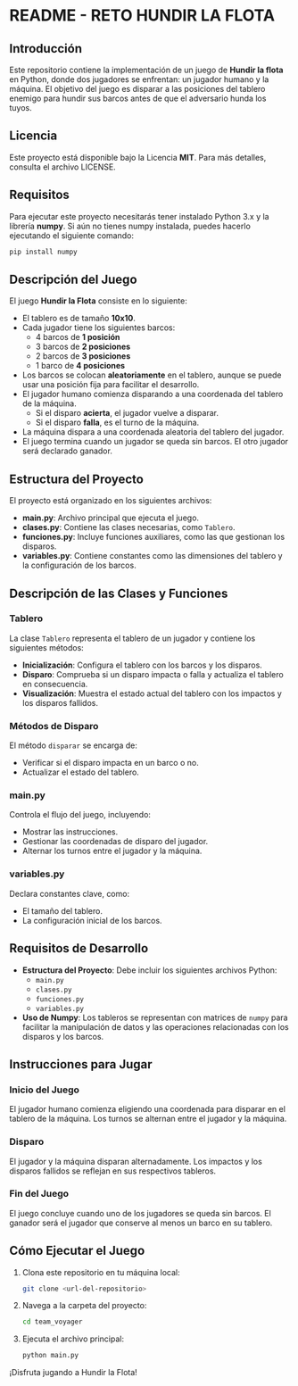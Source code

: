 # README - RETO HUNDIR LA FLOTA

## Introducción

Este repositorio contiene la implementación de un juego de **Hundir la flota** en Python, donde dos jugadores se enfrentan: un jugador humano y la máquina. El objetivo del juego es disparar a las posiciones del tablero enemigo para hundir sus barcos antes de que el adversario hunda los tuyos.

## Licencia

Este proyecto está disponible bajo la Licencia **MIT**. Para más detalles, consulta el archivo LICENSE.

## Requisitos

Para ejecutar este proyecto necesitarás tener instalado Python 3.x y la librería **numpy**. Si aún no tienes numpy instalada, puedes hacerlo ejecutando el siguiente comando:

```bash
pip install numpy
```

## Descripción del Juego

El juego **Hundir la Flota** consiste en lo siguiente:

- El tablero es de tamaño **10x10**.
- Cada jugador tiene los siguientes barcos:
  - 4 barcos de **1 posición**
  - 3 barcos de **2 posiciones**
  - 2 barcos de **3 posiciones**
  - 1 barco de **4 posiciones**
- Los barcos se colocan **aleatoriamente** en el tablero, aunque se puede usar una posición fija para facilitar el desarrollo.
- El jugador humano comienza disparando a una coordenada del tablero de la máquina.
  - Si el disparo **acierta**, el jugador vuelve a disparar.
  - Si el disparo **falla**, es el turno de la máquina.
- La máquina dispara a una coordenada aleatoria del tablero del jugador.
- El juego termina cuando un jugador se queda sin barcos. El otro jugador será declarado ganador.

## Estructura del Proyecto

El proyecto está organizado en los siguientes archivos:

- **main.py**: Archivo principal que ejecuta el juego.
- **clases.py**: Contiene las clases necesarias, como `Tablero`.
- **funciones.py**: Incluye funciones auxiliares, como las que gestionan los disparos.
- **variables.py**: Contiene constantes como las dimensiones del tablero y la configuración de los barcos.

## Descripción de las Clases y Funciones

### Tablero

La clase `Tablero` representa el tablero de un jugador y contiene los siguientes métodos:

- **Inicialización**: Configura el tablero con los barcos y los disparos.
- **Disparo**: Comprueba si un disparo impacta o falla y actualiza el tablero en consecuencia.
- **Visualización**: Muestra el estado actual del tablero con los impactos y los disparos fallidos.

### Métodos de Disparo

El método `disparar` se encarga de:

- Verificar si el disparo impacta en un barco o no.
- Actualizar el estado del tablero.

### main.py

Controla el flujo del juego, incluyendo:

- Mostrar las instrucciones.
- Gestionar las coordenadas de disparo del jugador.
- Alternar los turnos entre el jugador y la máquina.

### variables.py

Declara constantes clave, como:

- El tamaño del tablero.
- La configuración inicial de los barcos.

## Requisitos de Desarrollo

- **Estructura del Proyecto**: Debe incluir los siguientes archivos Python:
  - `main.py`
  - `clases.py`
  - `funciones.py`
  - `variables.py`
- **Uso de Numpy**: Los tableros se representan con matrices de `numpy` para facilitar la manipulación de datos y las operaciones relacionadas con los disparos y los barcos.

## Instrucciones para Jugar

### Inicio del Juego

El jugador humano comienza eligiendo una coordenada para disparar en el tablero de la máquina. Los turnos se alternan entre el jugador y la máquina.

### Disparo

El jugador y la máquina disparan alternadamente. Los impactos y los disparos fallidos se reflejan en sus respectivos tableros.

### Fin del Juego

El juego concluye cuando uno de los jugadores se queda sin barcos. El ganador será el jugador que conserve al menos un barco en su tablero.

## Cómo Ejecutar el Juego

1. Clona este repositorio en tu máquina local:

   ```bash
   git clone <url-del-repositorio>
   ```

2. Navega a la carpeta del proyecto:

   ```bash
   cd team_voyager
   ```

3. Ejecuta el archivo principal:

   ```bash
   python main.py
   ```

¡Disfruta jugando a Hundir la Flota!

